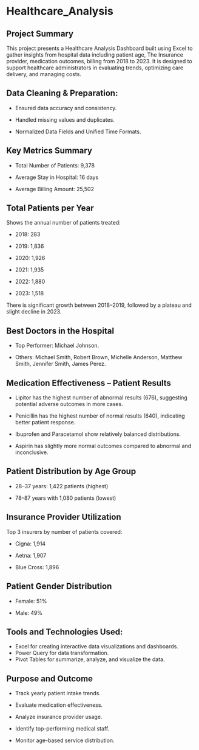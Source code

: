 # Healthcare_Analysis
## Project Summary
This project presents a Healthcare Analysis Dashboard built using Excel to gather insights from 
hospital data including patient age, The Insurance provider, medication outcomes, billing from 2018 to 2023. It is designed to support healthcare administrators in evaluating trends, optimizing care delivery, and managing costs.

## Data Cleaning & Preparation:
- Ensured data accuracy and consistency.

- Handled missing values and duplicates.

- Normalized Data Fields and Unified Time Formats.

## Key Metrics Summary
- Total Number of Patients: 9,378

- Average Stay in Hospital: 16 days

- Average Billing Amount: 25,502

## Total Patients per Year
Shows the annual number of patients treated:

- 2018: 283 

- 2019: 1,836

- 2020: 1,926

- 2021: 1,935

- 2022: 1,880

- 2023: 1,518
   
There is significant growth between 2018–2019, followed by a plateau and slight decline in 2023.

## Best Doctors in the Hospital
- Top Performer: Michael Johnson.

- Others: Michael Smith, Robert Brown, Michelle Anderson, Matthew Smith, Jennifer Smith, James Perez.

## Medication Effectiveness – Patient Results
- Lipitor has the highest number of abnormal results (676), suggesting potential adverse outcomes in more cases.

- Penicillin has the highest number of normal results (640), indicating better patient response.

- Ibuprofen and Paracetamol show relatively balanced distributions.
  
- Aspirin has slightly more normal outcomes compared to abnormal and inconclusive.

## Patient Distribution by Age Group
- 28–37 years: 1,422 patients (highest)
 
- 78–87 years with 1,080 patients (lowest)

## Insurance Provider Utilization
Top 3 insurers by number of patients covered:

- Cigna: 1,914

- Aetna: 1,907

- Blue Cross: 1,896

## Patient Gender Distribution
- Female: 51%

- Male: 49%

## Tools and Technologies Used:
- Excel for creating interactive data visualizations and dashboards.
- Power Query for data transformation.
- Pivot Tables for summarize, analyze, and visualize the data.

## Purpose and Outcome
- Track yearly patient intake trends.

- Evaluate medication effectiveness.

- Analyze insurance provider usage.

- Identify top-performing medical staff.

- Monitor age-based service distribution.

